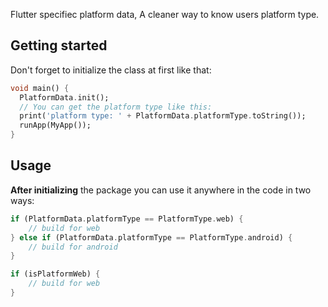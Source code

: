 Flutter specifiec platform data, A cleaner way to know users platform type.

## Getting started

Don't forget to initialize the class at first like that: 
```dart
void main() {
  PlatformData.init();
  // You can get the platform type like this:
  print('platform type: ' + PlatformData.platformType.toString());
  runApp(MyApp());
}
```

## Usage
**After initializing** the package you can use it anywhere in the code in two ways:
```dart
if (PlatformData.platformType == PlatformType.web) {
    // build for web
} else if (PlatformData.platformType == PlatformType.android) {
    // build for android
}
```
```dart
if (isPlatformWeb) {
    // build for web
}
```
